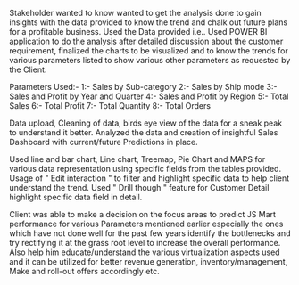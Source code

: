 Stakeholder wanted to know wanted to get the analysis done to gain insights with the data provided to know the trend and chalk out future plans for a profitable business.
Used the Data provided i.e.. Used POWER BI application to do the analysis after detailed discussion about the customer requirement, finalized the charts to be visualized and to know the trends for various parameters listed to show various other parameters as requested by the Client.

Parameters Used:-
1:- Sales by Sub-category
2:- Sales by Ship mode
3:- Sales and Profit by Year and Quarter
4:- Sales and Profit by Region
5:- Total Sales
6:- Total Profit
7:- Total Quantity
8:- Total Orders

Data upload, Cleaning of data, birds eye view of the data for a sneak peak to understand it better. Analyzed the data and creation of insightful Sales Dashboard with current/future Predictions in place.

Used line and bar chart, Line chart, Treemap, Pie Chart and MAPS for various data representation using specific fields from the tables provided. Usage of " Edit interaction " to filter and highlight specific data to help client understand the trend. Used " Drill though " feature for Customer Detail highlight specific data field in detail.

Client was able to make a decision on the focus areas to predict JS Mart performance for various Parameters mentioned earlier especially the ones which have not done well for the past few years identify the bottlenecks and try rectifying it at the grass root level to increase the overall performance. Also help him educate/understand the various virtualization aspects used and it can be utilized for better revenue generation, inventory/management, Make and roll-out offers accordingly etc.

